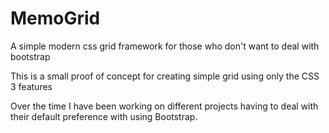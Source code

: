 # MemoGrid
A simple modern css grid framework for those who don't want to deal with bootstrap

This is a small proof of concept for creating simple grid using only the CSS 3 features

Over the time I have been working on different projects having to deal with their default preference with using Bootstrap. 
